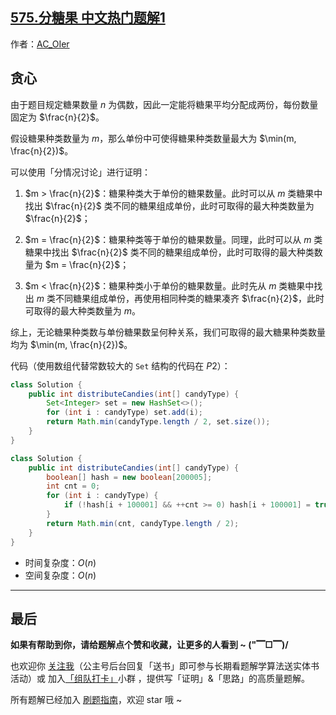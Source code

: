 ## [575.分糖果 中文热门题解1](https://leetcode.cn/problems/distribute-candies/solutions/100000/gong-shui-san-xie-noxiang-xin-ke-xue-xi-pjjxo)

作者：[AC_OIer](https://leetcode.cn/u/AC_OIer)
## 贪心

由于题目规定糖果数量 $n$ 为偶数，因此一定能将糖果平均分配成两份，每份数量固定为 $\frac{n}{2}$。

假设糖果种类数量为 $m$，那么单份中可使得糖果种类数量最大为 $\min(m, \frac{n}{2})$。

可以使用「分情况讨论」进行证明：

1. $m > \frac{n}{2}$：糖果种类大于单份的糖果数量。此时可以从 $m$ 类糖果中找出 $\frac{n}{2}$ 类不同的糖果组成单份，此时可取得的最大种类数量为 $\frac{n}{2}$；

2. $m = \frac{n}{2}$：糖果种类等于单份的糖果数量。同理，此时可以从 $m$ 类糖果中找出 $\frac{n}{2}$ 类不同的糖果组成单份，此时可取得的最大种类数量为 $m = \frac{n}{2}$；

3. $m < \frac{n}{2}$：糖果种类小于单份的糖果数量。此时先从 $m$ 类糖果中找出 $m$ 类不同糖果组成单份，再使用相同种类的糖果凑齐 $\frac{n}{2}$，此时可取得的最大种类数量为 $m$。

综上，无论糖果种类数与单份糖果数呈何种关系，我们可取得的最大糖果种类数量均为 $\min(m, \frac{n}{2})$。

代码（使用数组代替常数较大的 `Set` 结构的代码在 $P2$）：
```Java []
class Solution {
    public int distributeCandies(int[] candyType) {
        Set<Integer> set = new HashSet<>();
        for (int i : candyType) set.add(i);
        return Math.min(candyType.length / 2, set.size());
    }
}
```
```Java []
class Solution {
    public int distributeCandies(int[] candyType) {
        boolean[] hash = new boolean[200005];
        int cnt = 0;
        for (int i : candyType) {
            if (!hash[i + 100001] && ++cnt >= 0) hash[i + 100001] = true;
        }
        return Math.min(cnt, candyType.length / 2);
    }
}
```
* 时间复杂度：$O(n)$
* 空间复杂度：$O(n)$

---

## 最后

**如果有帮助到你，请给题解点个赞和收藏，让更多的人看到 ~ ("▔□▔)/**

也欢迎你 [关注我](https://oscimg.oschina.net/oscnet/up-19688dc1af05cf8bdea43b2a863038ab9e5.png)（公主号后台回复「送书」即可参与长期看题解学算法送实体书活动）或 加入[「组队打卡」](https://leetcode-cn.com/u/ac_oier/)小群 ，提供写「证明」&「思路」的高质量题解。

所有题解已经加入 [刷题指南](https://github.com/SharingSource/LogicStack-LeetCode/wiki)，欢迎 star 哦 ~ 
